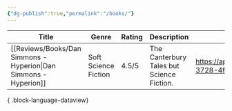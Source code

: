 ```yaml
---
{"dg-publish":true,"permalink":"/books/"}
---
```



| Title                                                               | Genre                | Rating | Description                               | Link                                                                     |
| ------------------------------------------------------------------- | -------------------- | ------ | ----------------------------------------- | ------------------------------------------------------------------------ |
| [[Reviews/Books/Dan Simmons - Hyperion\|Dan Simmons - Hyperion]] | Soft Science Fiction | 4.5/5  | The Canterbury Tales but Science Fiction. | https://app.thestorygraph.com/books/3ab993ae-3728-4f7c-a107-78dbc26bf718 |

{ .block-language-dataview}
